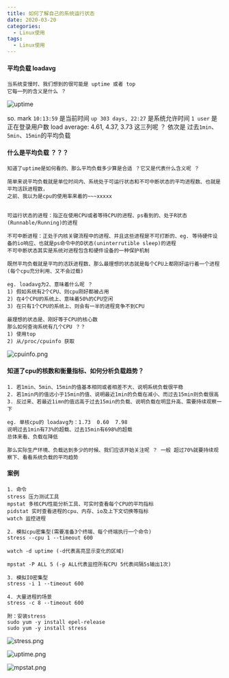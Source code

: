 ```yaml
---
title: 如何了解自己的系统运行状态
date: 2020-03-20
categories:
  - Linux使用
tags:
  - Linux使用
---
```

#### 平均负载 loadavg
```
当系统变慢时、我们想到的很可能是 uptime 或者 top
它每一列的含义是什么 ？
```
![uptime](https://upload-images.jianshu.io/upload_images/14027542-7a4f7de3de8dc6be.png?imageMogr2/auto-orient/strip%7CimageView2/2/w/1240)

so. mark
`10:13:59` 是当前时间
`up 303 days, 22:27` 是系统允许时间
 `1 user` 是正在登录用户数
load average: 4.61, 4.37, 3.73 这三列呢 ？
依次是 过去`1min`、`5min`、`15min`的平均负载


#### 什么是平均负载 ？？？
```
知道了uptime是如何看的、那么平均负载多少算是合适 ？它又是代表什么含义呢 ？

简单来说平均负载就是单位时间内、系统处于可运行状态和不可中断状态的平均进程数、也就是平均活跃进程数，
之前、我以为是cpu的使用率来着的~~~xxxxx


可运行状态的进程：指正在使用CPU或者等待CPU的进程、ps看到的、处于R状态(Runnable/Running)的进程

不可中断进程：正处于内核关键流程中的进程、并且这些进程是不可打断的、eg. 等待硬件设备的io响应、也就是ps命令中的D状态(uninterrutible sleep)的进程
不可中断状态其实是系统对进程包含和硬件设备的一种保护机制

既然平均负载就是平均的活跃进程数、那么最理想的状态就是每个CPU上都刚好运行着一个进程(每个cpu充分利用、又不会过载)

eg. loadavg为2、意味着什么呢 ？
1) 假如系统有2个CPU、则cpu刚好都被占用
2) 在4个CPU的系统上、意味着50%的CPU空闲
3) 在只有1个CPU的系统上、则会有一半的进程竞争不到CPU

最理想的状态是、刚好等于CPU的核心数
那么如何查询系统有几个CPU ？？
1) 使用top
2) 从/proc/cpuinfo 获取 
```
![cpuinfo.png](https://upload-images.jianshu.io/upload_images/14027542-4cf1dcfb4a79d551.png?imageMogr2/auto-orient/strip%7CimageView2/2/w/1240)

#### 知道了cpu的核数和衡量指标、如何分析负载趋势？
```
1. 若1min、5min、15min的值基本相同或者相差不大、说明系统负载很平稳
2. 若1min内的值远小于15min的值、说明最近1min的负载在减小、而过去15min则负载很高
3. 反过来、若最近1imn的值远高于过去15min的负载、说明负载在明显升高、需要持续观察一下

eg. 单核cpu的 loadavg为：1.73  0.60  7.98 
说明过去1min有73%的超载、过去15min有698%的超载
总体来看、负载在降低

那么实际生产环境、负载达到多少的时候、我们应该开始关注呢 ？ 一般 超过70%就要持续观察下、看看系统负载的平均趋势
```

#### 案例
```
1. 命令
stress 压力测试工具
mpstat 多核CPU性能分析工具、可实时查看每个CPU的平均指标
pidstat 实时查看进程的cpu、内存、io及上下文切换等指标
watch 监控进程

2. 模拟cpu密集型(需要准备3个终端、每个终端执行一个命令)
stress --cpu 1 --timeout 600

watch -d uptime (-d代表高亮显示变化的区域)

mpstat -P ALL 5 (-p ALL代表监控所有CPU 5代表间隔5s输出1次)

3. 模拟IO密集型
stress -i 1 --timeout 600

4. 大量进程的场景
stress -c 8 --timeout 600

附：安装stress
sudo yum -y install epel-release
sudo yum -y install stress
```
![stress.png](https://upload-images.jianshu.io/upload_images/14027542-e8ae343bc07ff1ca.png?imageMogr2/auto-orient/strip%7CimageView2/2/w/1240)


![uptime.png](https://upload-images.jianshu.io/upload_images/14027542-e6c92ece83479acc.png?imageMogr2/auto-orient/strip%7CimageView2/2/w/1240)


![mpstat.png](https://upload-images.jianshu.io/upload_images/14027542-5b6eb08f6768da70.png?imageMogr2/auto-orient/strip%7CimageView2/2/w/1240)
